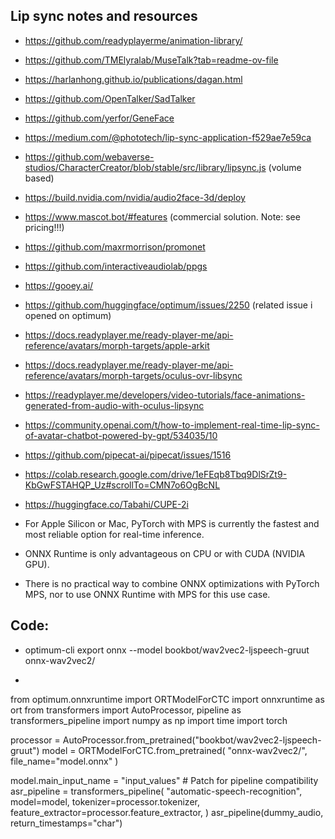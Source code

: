 ## Lip sync notes and resources

- https://github.com/readyplayerme/animation-library/
- https://github.com/TMElyralab/MuseTalk?tab=readme-ov-file
- https://harlanhong.github.io/publications/dagan.html
- https://github.com/OpenTalker/SadTalker
- https://github.com/yerfor/GeneFace
- https://medium.com/@phototech/lip-sync-application-f529ae7e59ca
- https://github.com/webaverse-studios/CharacterCreator/blob/stable/src/library/lipsync.js (volume based)
- https://build.nvidia.com/nvidia/audio2face-3d/deploy
- https://www.mascot.bot/#features (commercial solution. Note: see pricing!!!)
- https://github.com/maxrmorrison/promonet
- https://github.com/interactiveaudiolab/ppgs
- https://gooey.ai/
- https://github.com/huggingface/optimum/issues/2250 (related issue i opened on optimum)
- https://docs.readyplayer.me/ready-player-me/api-reference/avatars/morph-targets/apple-arkit
- https://docs.readyplayer.me/ready-player-me/api-reference/avatars/morph-targets/oculus-ovr-libsync
- https://readyplayer.me/developers/video-tutorials/face-animations-generated-from-audio-with-oculus-lipsync
- https://community.openai.com/t/how-to-implement-real-time-lip-sync-of-avatar-chatbot-powered-by-gpt/534035/10
- https://github.com/pipecat-ai/pipecat/issues/1516
- https://colab.research.google.com/drive/1eFEqb8Tbq9DlSrZt9-KbGwFSTAHQP_Uz#scrollTo=CMN7o6OgBcNL
- https://huggingface.co/Tabahi/CUPE-2i

- For Apple Silicon or Mac, PyTorch with MPS is currently the fastest and most reliable option for real-time inference.
- ONNX Runtime is only advantageous on CPU or with CUDA (NVIDIA GPU).
- There is no practical way to combine ONNX optimizations with PyTorch MPS, nor to use ONNX Runtime with MPS for this use case.

## Code:

- optimum-cli export onnx --model bookbot/wav2vec2-ljspeech-gruut onnx-wav2vec2/

-

from optimum.onnxruntime import ORTModelForCTC
import onnxruntime as ort
from transformers import AutoProcessor, pipeline as transformers_pipeline
import numpy as np
import time
import torch

processor = AutoProcessor.from_pretrained("bookbot/wav2vec2-ljspeech-gruut")
model = ORTModelForCTC.from_pretrained(
    "onnx-wav2vec2/",
    file_name="model.onnx"
)

model.main_input_name = "input_values" # Patch for pipeline compatibility
asr_pipeline = transformers_pipeline(
    "automatic-speech-recognition",
    model=model,
    tokenizer=processor.tokenizer,
    feature_extractor=processor.feature_extractor,
)
asr_pipeline(dummy_audio, return_timestamps="char")

